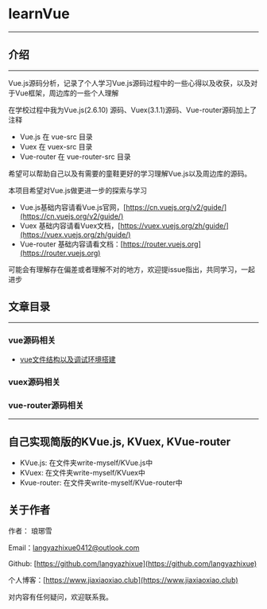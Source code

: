 # learnVue
---

## 介绍
---
Vue.js源码分析，记录了个人学习Vue.js源码过程中的一些心得以及收获，以及对于Vue框架，周边库的一些个人理解

在学校过程中我为Vue.js(2.6.10) 源码、Vuex(3.1.1)源码、Vue-router源码加上了注释
  * Vue.js 在 vue-src 目录
  * Vuex 在 vuex-src  目录
  * Vue-router 在 vue-router-src 目录

希望可以帮助自己以及有需要的童鞋更好的学习理解Vue.js以及周边库的源码。

本项目希望对Vue.js做更进一步的探索与学习
* Vue.js基础内容请看Vue.js官网，[https://cn.vuejs.org/v2/guide/](https://cn.vuejs.org/v2/guide/)
* Vuex 基础内容请看Vuex文档，[https://vuex.vuejs.org/zh/guide/](https://vuex.vuejs.org/zh/guide/)
* Vue-router 基础内容请看文档：[https://router.vuejs.org](https://router.vuejs.org)

可能会有理解存在偏差或者理解不对的地方，欢迎提issue指出，共同学习，一起进步

## 文章目录
--- 

### vue源码相关
* [vue文件结构以及调试环境搭建](./docs/vue/dir.md)
### vuex源码相关
### vue-router源码相关

--- 
## 自己实现简版的KVue.js, KVuex, KVue-router

* KVue.js: 在文件夹write-myself/KVue.js中
* KVuex: 在文件夹write-myself/KVuex中
* Kvue-router: 在文件夹write-myself/KVue-router中


## 关于作者

作者： 琅琊雪

Email：langyazhixue0412@outlook.com

Github: [https://github.com/langyazhixue](https://github.com/langyazhixue)

个人博客：[https://www.jiaxiaoxiao.club](https://www.jiaxiaoxiao.club)

对内容有任何疑问，欢迎联系我。

